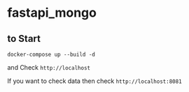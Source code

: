 # fastapi_mongo

## to Start

```
docker-compose up --build -d
```

and Check `http://localhost`

If you want to check data then check `http://localhost:8081`
